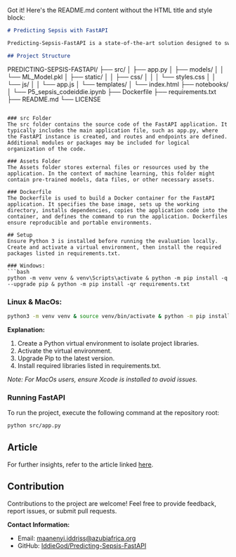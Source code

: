 Got it! Here's the README.md content without the HTML title and style block:

```markdown
# Predicting Sepsis with FastAPI

Predicting-Sepsis-FastAPI is a state-of-the-art solution designed to swiftly predict sepsis, a critical medical condition requiring prompt diagnosis and intervention. Leveraging FastAPI, this project offers a robust and efficient system for predicting the likelihood of sepsis based on various input parameters. The underlying machine learning model has been meticulously trained to provide accurate predictions, facilitating timely and informed decisions for healthcare professionals.

## Project Structure

```
PREDICTING-SEPSIS-FASTAPI/
├── src/
│   ├── app.py
│   ├── models/
│   │   └── ML_Model.pkl
│   ├── static/
│   │   ├── css/
│   │   │   └── styles.css
│   │   └── js/
│   │       └── app.js
│   └── templates/
│       └── index.html
├── notebooks/
│   └── P5_sepsis_codeiddie.ipynb
├── Dockerfile
├── requirements.txt
├── README.md
└── LICENSE
```

### src Folder
The src folder contains the source code of the FastAPI application. It typically includes the main application file, such as app.py, where the FastAPI instance is created, and routes and endpoints are defined. Additional modules or packages may be included for logical organization of the code.

### Assets Folder
The Assets folder stores external files or resources used by the application. In the context of machine learning, this folder might contain pre-trained models, data files, or other necessary assets.

### Dockerfile
The Dockerfile is used to build a Docker container for the FastAPI application. It specifies the base image, sets up the working directory, installs dependencies, copies the application code into the container, and defines the command to run the application. Dockerfiles ensure reproducible and portable environments.

## Setup
Ensure Python 3 is installed before running the evaluation locally. Create and activate a virtual environment, then install the required packages listed in requirements.txt. 

### Windows:
```bash
python -m venv venv & venv\Scripts\activate & python -m pip install -q --upgrade pip & python -m pip install -qr requirements.txt
```

### Linux & MacOs:
```bash
python3 -m venv venv & source venv/bin/activate & python -m pip install -q --upgrade pip & python -m pip install -qr requirements.txt
```

**Explanation:**
1. Create a Python virtual environment to isolate project libraries.
2. Activate the virtual environment.
3. Upgrade Pip to the latest version.
4. Install required libraries listed in requirements.txt.

*Note: For MacOs users, ensure Xcode is installed to avoid issues.*

### Running FastAPI
To run the project, execute the following command at the repository root:

```bash
python src/app.py
```

## Article
For further insights, refer to the article linked [here](https://www.linkedin.com/pulse/deploying-sepsis-prediction-api-using-fastapi-guide-maanenyi-nyande-vtbbf).

## Contribution
Contributions to the project are welcome! Feel free to provide feedback, report issues, or submit pull requests.

**Contact Information:**
- Email: maanenyi.iddriss@azubiafrica.org
- GitHub: [IddieGod/Predicting-Sepsis-FastAPI](https://github.com/IddieGod/Predicting-Sepsis-FastAPI)
```
